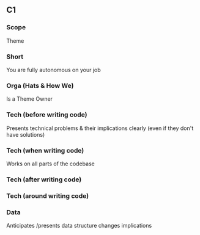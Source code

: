 ## C1
### Scope

Theme

### Short

You are fully autonomous on your job

### Orga (Hats & How We)

Is a Theme Owner

### Tech (before writing code)

Presents technical problems & their implications clearly (even if they don't have solutions)

### Tech (when writing code)

Works on all parts of the codebase

### Tech (after writing code)

### Tech (around writing code)

### Data

Anticipates /presents data structure changes implications
